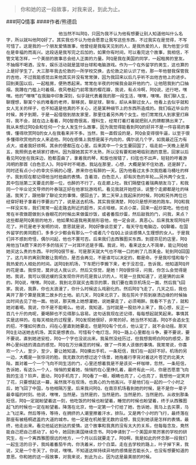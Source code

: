 > 你和她的这一段故事，对我来说，到此为止。

###阿Q情事
####作者/熊德启

						他当然不叫阿Q，只因为我不认为他有想要让别人知道他叫什么名字，所以就叫他阿Q好了。其实我也不认为他会愿意让我写这些东西，不过我实在是觉得，不写可惜了。这是我的一个朋友爱情故事，他曾经是我每天见到的人，是我热爱的人，我为他至少现在是幸福的而高兴。这段话是我写完之后加的，如果你有时间，可以看完这个故事，我相信，不管文笔怎样，一个美丽的故事总会给人正面的力量。阿Q是我在美国的同学，一起租房的室友。不抽烟不喝酒，没车，娱乐活动就是篮球台球和电脑游戏。作为一个在外留学的男生，这也算的上是好学生了。大三那年我去伦敦的一所学校交换，去伦敦之前认识了他，那一年他替我保管我的吉他，不过我能感觉出来他其实并没有常常弹，因为我回来以后几乎听不出他吉他上的进步。回到美国以后，一起租房，便熟悉起来。常常在半夜的时候我会敲开他的门，让他陪我到门口抽烟。我蹲在门槛上叼着烟，夜风卷起门前零落的樱花瓣，我说，有点冷啊，阿Q说，还行吧，嘿嘿。他的“嘿嘿”在我脑中印象深刻，似乎就代表着我的那一段生活，嘿嘿，嘿嘿。我们聊人生，聊理想，聊某个长的难看的老师，聊移民，聊足球，聊车，却从未聊过女人。他看上去似乎就和女人无关的样子，也不知道是他真的不关心，还是某种细节上的东西所造成的。我们临近毕业的时候，房子到期，于是一起借宿到朋友家里，那里住着另外两个女生。他们常常找人到家里打麻将，我不会，就在边上看着，阿Q智商很高，理科生，经常打着打着就把别人的牌都猜出来了。我从未想过阿Q会和任何一个女人发生什么故事，因为我觉得能看到阿Q的好并不是一件容易的事情，懂得欣赏阿Q的女人在我看来并不多。当然，我一直假设的是，阿Q会变得很牛逼，以至于很多懂得欣赏他的女人来追他。阿Q在感情上我想是属于内向的，偶尔说几个字，如我最近压力有点大，或者我好烦啊。其余的便都压在心里。后来其中一个女生要回国了，临走前一天晚上是周五，我照例去老胡家打德州。因为跟她其实不太熟，所以没有要和她喝临别酒的意思。回家以后看见阿Q坐在我床边，脸都歪曲了，拿着我的琴，和旋也按错了，扫弦也不出声，轻轻的哼着游鸿明的那首《白色恋人》。阿Q平时不喝酒，我站在那里，心想，大概是架不住劝酒，还是醉了。同时还有点小小的幸灾乐祸的心理，原来你也有醉的一天。因为他看过太多次我抱着马桶吐的样子。我到现在都记得他当时扭曲的表情。含着泪，白色恋人，却有灰色的年轮……另外两个女生，其中包括第二天要走的那一位，也醉的不行了，在走廊上吐。我们隔壁住着瑞典朋友马丁，和我同一个毕业论文导师的叶泰瑞正好在他家玩游戏机，看见我就开始控诉，说整个走廊都是吐的味道。我笑了，跟他聊了聊论文的事情，便回去了。第二天早上我起床的时候，阿Q和另外两位已经穿好鞋子拿着行李要出门了，说是送去机场。其实我很清楚，阿Q只是想开她的跑车。阿Q和我一样没买车，我们常常一起走路去附近的超市，买点培根，买点小菜，回来一起炒菜吃。他也经常在半夜做题做到头昏眼花的时候出来做蛋炒饭，或者番茄炒蛋，然后敲我的门，问我，来点？这些都是阿Q美丽的地方，他如果知道我用美丽形容他，他一定会说，真恶心。后来我发现阿Q开花了。开花是老于发明的词，意思就是说，阿Q好像谈恋爱了，每天守在电脑边，QQ聊着。在国外留学的男同胞们，多多少少都会有那么一个或者几个在QQ上谈谈感情人生理想的女人。于是我们并不感到奇怪，偶尔问起，他也不置可否。后来我们去西雅图买东西，到提芬尼的店里，阿Q用他当TA攒下来的不多的钱买了一对耳环还是手镯。我说，哟，看来这女人不简单，能让阿Q给她买这么贵的东西。平时阿Q很节省，可是那天就大气也不喘一口的刷了几百美金。轮到阿Q回国了。这几年的离别聚散让我明白，是否会再见，不是谁可以决定的，都是命。于是我珍惜和每个我热爱的人相处的时间。送阿Q到机场，下车把行李搬下来，老于没忍住，告诉我，他知道阿Q开的花是谁。我惊觉，莫非这人我认识，然后又惊觉，是她！阿Q很惊讶，问我，你怎么会觉得是她。我说，我可以很迟缓的没发现你开的花是我认识的人，可是一旦我知道了，还是猜的出来的。阿Q说，嘿嘿。阿Q说，我到北京就买去南京的票，我们要在南京机场见一面，然后我飞回家。我说，我靠，你也太浪漫了，你什么时候这么戏剧化的。然后阿Q飞走了。几天之后，我也离开了那个算是我第二故乡的土地。前几天，阿Q来北京了。我在剪片子剪到崩溃边缘的时候抽出时间去见了他一面。他说，那天晚上她想灌她，说她要走了，必须喝醉。我看不下去了，就和她对着喝。我说，你不是不能喝么。他说，我知道，当时就是一股劲冲上来了，我心想，反正一百几十斤的肉呢，要喝醉也不见得那么容易。这句话我现在还记得，每每想起就笑起来。事情其实是这样的。在每天相处的过程里，阿Q发现她很好，非常的好。她当然不知道。阿Q不会追女生的招，不懂如何表白，闷在心里直到她要走。但是阿Q有个优点，他认定了，就不会动摇。那天阿Q主动送她去机场，其实是想表白。可惜有个电灯泡，阿Q一路上心里都在斗争，要不要说，要不要说。直到她进安检，阿Q一个字也没说出来。我虽然没经历过，但我想我明白阿Q的感受，那种心里纠结的滴血的感觉。阿Q在万分痛苦的时候，做了一件男人该做的事情。我常常说，你喜欢一个人，至少，至少，要让她知道。阿Q摸出手机，一条短信，我们在一起好不好。机场的另一边，大概是一张惊诧的脸。我无数次的想过这个场景，她拖着行李背对着这片苍茫的北美大陆，面对着一个一个飞向不同生活的门，心里还想着我是不是该买一杯咖啡，忽然，一条短信，告诉她，有这么一个人，悄悄的爱着她，悄悄的在心里挣扎着，最终有此一问，你是否愿意飞向我的生活？铃声，震动，阿Q手机亮了，阿Q看了一眼，眼睛也亮了，心也亮了，我想他一定笑开了花，只要想起这一幕，虽然我不在现场，也真心的为他高兴。于是他们在一起的一个小时之后，她飞回了中国，与他相隔万里。后来我问阿Q，在南京机场看到她的时候，是不是你一辈子最幸福的时刻。他说，嘿嘿，当然是。当然是的，当然是的。当然是的，当然是的。从收到那条短信，阿Q一定就盼望着这一刻，他吃饭的时候也盼望着，睡觉的时候也盼望着，终于从西雅图起飞的时候也一定在盼望着。降落在北京，他一定第一个打给了她，告诉她，我马上去买票，马上飞过来。然后等待，等待，在拥挤的人潮里擦着汗水，排队。又是两个小时的飞行，最终落在那座有被梧桐遮盖的大道的城市。他一定是在机舱里无数的设想，我见到她该是怎样的表情。最终，他走出来。看见他延迟到达的爱情。这个故事和我真的没有太大的关系，但每每念及，竟然能自己把自己感动了。如今，她回到美国继续念书。阿Q申请到了一个美国非常厉害的学校的研究生，在一个离西雅图很远的地方，一个月以后就要走了。阿Q啊，我是如此的怀念那一段我们一起生活的日子，我炖着番茄牛肉，你洗着米，炒个白菜。走在去学校的路上，叶子掉下来，我说，又是一个冬天了。你说，嘿嘿。不知道这样持续异地的感情是否能长久，也没有想要知道的意思。你和她的这一段故事，对我来说，到此为止。因为这是最美丽的时候。			  		
